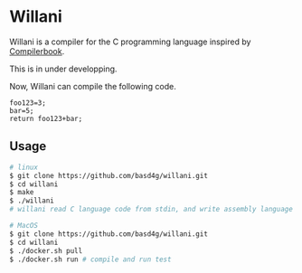 # Willani

Willani is a compiler for the C programming language inspired by [Compilerbook](https://www.sigbus.info/compilerbook).

This is in under developping.

Now, Willani can compile the following code.

```
foo123=3;
bar=5;
return foo123+bar;
```

## Usage

```sh
# linux
$ git clone https://github.com/basd4g/willani.git
$ cd willani
$ make
$ ./willani
# willani read C language code from stdin, and write assembly language code to stdout.

# MacOS
$ git clone https://github.com/basd4g/willani.git
$ cd willani
$ ./docker.sh pull
$ ./docker.sh run # compile and run test
```

